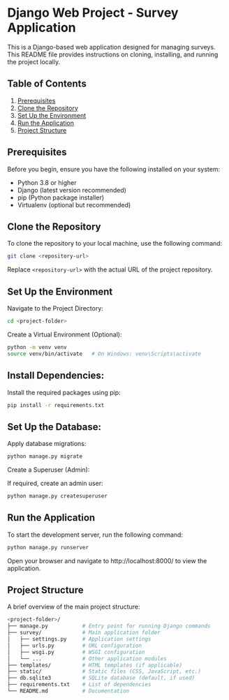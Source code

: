 # Django Web Project - Survey Application

This is a Django-based web application designed for managing surveys. This README file provides instructions on cloning, installing, and running the project locally.


## Table of Contents

1. [Prerequisites](#prerequisites)
2. [Clone the Repository](#clone-the-repository)
3. [Set Up the Environment](#set-up-the-environment)
4. [Run the Application](#run-the-application)
5. [Project Structure](#project-structure)


## Prerequisites

Before you begin, ensure you have the following installed on your system:

- Python 3.8 or higher
- Django (latest version recommended)
- pip (Python package installer)
- Virtualenv (optional but recommended)


## Clone the Repository

To clone the repository to your local machine, use the following command:

```bash
git clone <repository-url>
```

Replace `<repository-url>` with the actual URL of the project repository.


## Set Up the Environment

Navigate to the Project Directory:

```bash
cd <project-folder>
```

Create a Virtual Environment (Optional):

```bash
python -m venv venv
source venv/bin/activate   # On Windows: venv\Scripts\activate
```


## Install Dependencies:

Install the required packages using pip:

```bash
pip install -r requirements.txt
```

## Set Up the Database:

Apply database migrations:

```bash
python manage.py migrate
```

Create a Superuser (Admin):

If required, create an admin user:

```bash
python manage.py createsuperuser
```

## Run the Application

To start the development server, run the following command:

```bash
python manage.py runserver
```

Open your browser and navigate to http://localhost:8000/ to view the application.


## Project Structure

A brief overview of the main project structure:

```bash
<project-folder>/
├── manage.py           # Entry point for running Django commands
├── survey/             # Main application folder
│   ├── settings.py     # Application settings
│   ├── urls.py         # URL configuration
│   ├── wsgi.py         # WSGI configuration
│   └── ...             # Other application modules
├── templates/          # HTML templates (if applicable)
├── static/             # Static files (CSS, JavaScript, etc.)
├── db.sqlite3          # SQLite database (default, if used)
├── requirements.txt    # List of dependencies
└── README.md           # Documentation
```